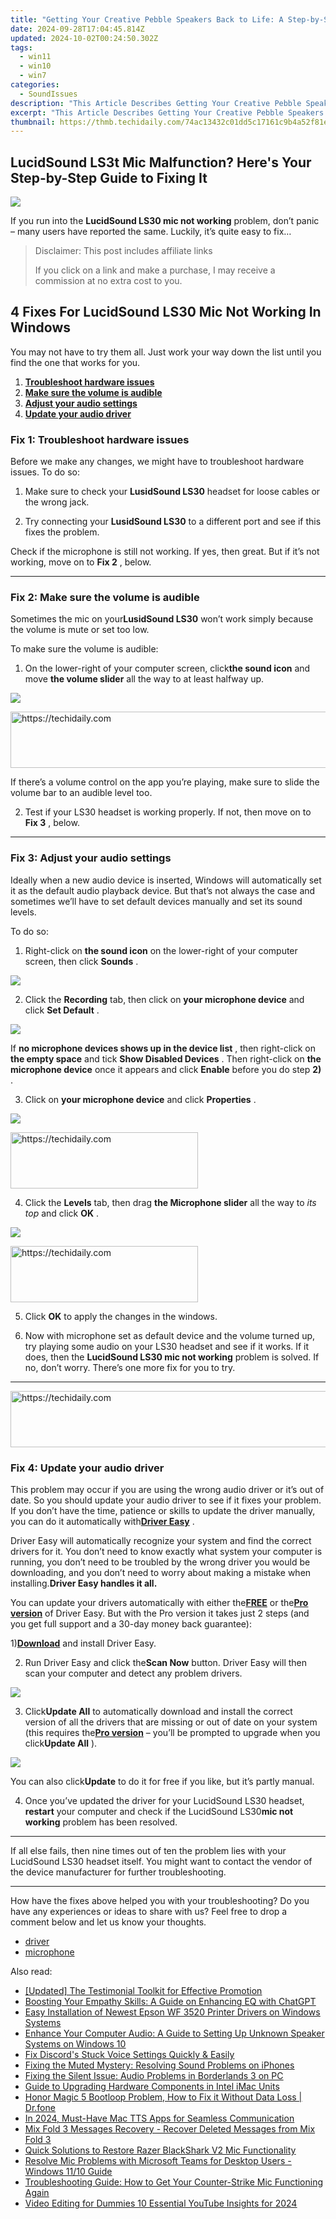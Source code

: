 ```yaml
---
title: "Getting Your Creative Pebble Speakers Back to Life: A Step-by-Step Guide"
date: 2024-09-28T17:04:45.814Z
updated: 2024-10-02T00:24:50.302Z
tags:
  - win11
  - win10
  - win7
categories:
  - SoundIssues
description: "This Article Describes Getting Your Creative Pebble Speakers Back to Life: A Step-by-Step Guide"
excerpt: "This Article Describes Getting Your Creative Pebble Speakers Back to Life: A Step-by-Step Guide"
thumbnail: https://thmb.techidaily.com/74ac13432c01dd5c17161c9b4a52f81e0b445cdf2ff78bc2a59c4da0244a5a39.jpg
---
```


## LucidSound LS3t Mic Malfunction? Here's Your Step-by-Step Guide to Fixing It

![](https://images.drivereasy.com/wp-content/uploads/2019/01/image-124-1024x974.png)

 If you run into the **LucidSound LS30 mic not working** problem, don’t panic – many users have reported the same. Luckily, it’s quite easy to fix…

>  Disclaimer: This post includes affiliate links
>
>  If you click on a link and make a purchase, I may receive a commission at no extra cost to you.
>

## 4 Fixes For **LucidSound LS30 Mic Not Working** In Windows

 You may not have to try them all. Just work your way down the list until you find the one that works for you.

1. **[Troubleshoot hardware issues](https://tools.techidaily.com/drivereasy/download/)**
2. **[Make sure the volume is audible](https://tools.techidaily.com/drivereasy/download/)**
3. **[Adjust your audio settings](https://tools.techidaily.com/drivereasy/download/)**
4. **[Update your audio driver](https://tools.techidaily.com/drivereasy/download/)**

### Fix 1: Troubleshoot hardware issues

 Before we make any changes, we might have to troubleshoot hardware issues. To do so:

 1) Make sure to check your **LusidSound LS30** headset for loose cables or the wrong jack.

 2) Try connecting your **LusidSound LS30** to a different port and see if this fixes the problem.

 Check if the microphone is still not working. If yes, then great. But if it’s not working, move on to **Fix 2** , below.

---

### Fix 2: Make sure the volume is audible

 Sometimes the mic on your**LusidSound LS30** won’t work simply because the volume is mute or set too low.

To make sure the volume is audible:

 1) On the lower-right of your computer screen, click**the sound icon** and move **the volume slider** all the way to at least halfway up.  

![](https://images.drivereasy.com/wp-content/uploads/2019/01/image-138.png)

<!-- affiliate ads begin -->
<a href="https://ephamedtechinc.pxf.io/c/5597632/2137222/26400" target="_top" id="2137222">
  <img src="//a.impactradius-go.com/display-ad/26400-2137222" border="0" alt="https://techidaily.com" width="728" height="90"/>
</a>
<img height="0" width="0" src="https://ephamedtechinc.pxf.io/i/5597632/2137222/26400" style="position:absolute;visibility:hidden;" border="0" />
<!-- affiliate ads end -->

 If there’s a volume control on the app you’re playing, make sure to slide the volume bar to an audible level too.  

 2) Test if your LS30 headset is working properly. If not, then move on to **Fix 3** , below.

---

### Fix 3: Adjust your audio settings

 Ideally when a new audio device is inserted, Windows will automatically set it as the default audio playback device. But that’s not always the case and sometimes we’ll have to set default devices manually and set its sound levels.

To do so:

 1) Right-click on **the sound icon** on the lower-right of your computer screen, then click **Sounds** .  

![](https://images.drivereasy.com/wp-content/uploads/2019/01/image-139.png)

 2) Click the **Recording** tab, then click on **your microphone device** and click **Set Default** .  

![](https://images.drivereasy.com/wp-content/uploads/2019/01/image-140.png)

 If **no microphone devices shows up in the device list** , then right-click on **the empty space** and tick **Show Disabled Devices** . Then right-click on **the microphone device** once it appears and click **Enable** before you do step **2)** .  

 3) Click on **your microphone device** and click **Properties** .  

![](https://images.drivereasy.com/wp-content/uploads/2019/01/image-141.png)

<!-- affiliate ads begin -->
<a href="https://aligracehair.sjv.io/c/5597632/1948905/19272" target="_top" id="1948905">
  <img src="//a.impactradius-go.com/display-ad/19272-1948905" border="0" alt="https://techidaily.com" width="300" height="90"/>
</a>
<img height="0" width="0" src="https://aligracehair.sjv.io/i/5597632/1948905/19272" style="position:absolute;visibility:hidden;" border="0" />
<!-- affiliate ads end -->

 4) Click the **Levels** tab, then drag **the Microphone slider** all the way to _its top_ and click **OK** .  

![](https://images.drivereasy.com/wp-content/uploads/2019/01/image-137.png)

<!-- affiliate ads begin -->
<a href="https://aligracehair.sjv.io/c/5597632/1925468/19272" target="_top" id="1925468">
  <img src="//a.impactradius-go.com/display-ad/19272-1925468" border="0" alt="https://techidaily.com" width="300" height="90"/>
</a>
<img height="0" width="0" src="https://aligracehair.sjv.io/i/5597632/1925468/19272" style="position:absolute;visibility:hidden;" border="0" />
<!-- affiliate ads end -->

 5) Click **OK** to apply the changes in the windows.

 6) Now with microphone set as default device and the volume turned up, try playing some audio on your LS30 headset and see if it works. If it does, then the **LucidSound LS30 mic not working** problem is solved. If no, don’t worry. There’s one more fix for you to try.

---

<!-- affiliate ads begin -->
<a href="https://appsumo.8odi.net/c/5597632/2144308/7443" target="_top" id="2144308">
  <img src="//a.impactradius-go.com/display-ad/7443-2144308" border="0" alt="https://techidaily.com" width="600" height="90"/>
</a>
<img height="0" width="0" src="https://appsumo.8odi.net/i/5597632/2144308/7443" style="position:absolute;visibility:hidden;" border="0" />
<!-- affiliate ads end -->

### Fix 4: Update your audio driver

 This problem may occur if you are using the wrong audio driver or it’s out of date. So you should update your audio driver to see if it fixes your problem. If you don’t have the time, patience or skills to update the driver manually, you can do it automatically with[**Driver Easy**](https://tools.techidaily.com/drivereasy/download/) .

 Driver Easy will automatically recognize your system and find the correct drivers for it. You don’t need to know exactly what system your computer is running, you don’t need to be troubled by the wrong driver you would be downloading, and you don’t need to worry about making a mistake when installing.**Driver Easy handles it all.**

 You can update your drivers automatically with either the[**FREE**](https://tools.techidaily.com/drivereasy/download/) or the[**Pro version**](https://tools.techidaily.com/drivereasy/download/) of Driver Easy. But with the Pro version it takes just 2 steps (and you get full support and a 30-day money back guarantee):

 1)[**Download**](https://tools.techidaily.com/drivereasy/download/) and install Driver Easy.

 2) Run Driver Easy and click the**Scan Now** button. Driver Easy will then scan your computer and detect any problem drivers.  

![](https://images.drivereasy.com/wp-content/uploads/2019/01/image-142.png)

 3) Click**Update All** to automatically download and install the correct version of all the drivers that are missing or out of date on your system (this requires the[**Pro version**](https://tools.techidaily.com/drivereasy/download/) – you’ll be prompted to upgrade when you click**Update All** ).  

![](https://images.drivereasy.com/wp-content/uploads/2019/01/image-144.png)

 You can also click**Update** to do it for free if you like, but it’s partly manual.

 4) Once you’ve updated the driver for your LucidSound LS30 headset, **restart** your computer and check if the LucidSound LS30**mic not working** problem has been resolved.

---

 If all else fails, then nine times out of ten the problem lies with your  
 LucidSound LS30 headset itself. You might want to contact the vendor of the device manufacturer for further troubleshooting.

---

 How have the fixes above helped you with your troubleshooting? Do you have any experiences or ideas to share with us? Feel free to drop a comment below and let us know your thoughts.

* [driver](https://tools.techidaily.com/drivereasy/download/)
* [microphone](https://tools.techidaily.com/drivereasy/download/)

<ins class="adsbygoogle"
     style="display:block"
     data-ad-format="autorelaxed"
     data-ad-client="ca-pub-7571918770474297"
     data-ad-slot="1223367746"></ins>

<ins class="adsbygoogle"
     style="display:block"
     data-ad-client="ca-pub-7571918770474297"
     data-ad-slot="8358498916"
     data-ad-format="auto"
     data-full-width-responsive="true"></ins>

<span class="atpl-alsoreadstyle">Also read:</span>
<div><ul>
<li><a href="https://some-approaches.techidaily.com/updated-the-testimonial-toolkit-for-effective-promotion/"><u>[Updated] The Testimonial Toolkit for Effective Promotion</u></a></li>
<li><a href="https://tech-haven.techidaily.com/boosting-your-empathy-skills-a-guide-on-enhancing-eq-with-chatgpt/"><u>Boosting Your Empathy Skills: A Guide on Enhancing EQ with ChatGPT</u></a></li>
<li><a href="https://hardware-updates.techidaily.com/easy-installation-of-newest-epson-wf-3520-printer-drivers-on-windows-systems/"><u>Easy Installation of Newest Epson WF 3520 Printer Drivers on Windows Systems</u></a></li>
<li><a href="https://sound-issues.techidaily.com/enhance-your-computer-audio-a-guide-to-setting-up-unknown-speaker-systems-on-windows-10/"><u>Enhance Your Computer Audio: A Guide to Setting Up Unknown Speaker Systems on Windows 10</u></a></li>
<li><a href="https://sound-issues.techidaily.com/1723015969309-fix-discords-stuck-voice-settings-quickly-and-easily/"><u>Fix Discord's Stuck Voice Settings Quickly & Easily</u></a></li>
<li><a href="https://sound-issues.techidaily.com/fixing-the-muted-mystery-resolving-sound-problems-on-iphones/"><u>Fixing the Muted Mystery: Resolving Sound Problems on iPhones</u></a></li>
<li><a href="https://sound-issues.techidaily.com/fixing-the-silent-issue-audio-problems-in-borderlands-3-on-pc/"><u>Fixing the Silent Issue: Audio Problems in Borderlands 3 on PC</u></a></li>
<li><a href="https://buynow-reviews.techidaily.com/guide-to-upgrading-hardware-components-in-intel-imac-units/"><u>Guide to Upgrading Hardware Components in Intel iMac Units</u></a></li>
<li><a href="https://change-location.techidaily.com/honor-magic-5-bootloop-problem-how-to-fix-it-without-data-loss-drfone-by-drfone-fix-android-problems-fix-android-problems/"><u>Honor Magic 5 Bootloop Problem, How to Fix it Without Data Loss | Dr.fone</u></a></li>
<li><a href="https://extra-skills.techidaily.com/in-2024-must-have-mac-tts-apps-for-seamless-communication/"><u>In 2024, Must-Have Mac TTS Apps for Seamless Communication</u></a></li>
<li><a href="https://review-topics.techidaily.com/mix-fold-3-messages-recovery-recover-deleted-messages-from-mix-fold-3-by-fonelab-android-recover-messages/"><u>Mix Fold 3 Messages Recovery - Recover Deleted Messages from Mix Fold 3</u></a></li>
<li><a href="https://sound-issues.techidaily.com/quick-solutions-to-restore-razer-blackshark-v2-mic-functionality/"><u>Quick Solutions to Restore Razer BlackShark V2 Mic Functionality</u></a></li>
<li><a href="https://sound-issues.techidaily.com/resolve-mic-problems-with-microsoft-teams-for-desktop-users-windows-1110-guide/"><u>Resolve Mic Problems with Microsoft Teams for Desktop Users - Windows 11/10 Guide</u></a></li>
<li><a href="https://sound-issues.techidaily.com/troubleshooting-guide-how-to-get-your-counter-strike-mic-functioning-again/"><u>Troubleshooting Guide: How to Get Your Counter-Strike Mic Functioning Again</u></a></li>
<li><a href="https://facebook-video-share.techidaily.com/video-editing-for-dummies-10-essential-youtube-insights-for-2024/"><u>Video Editing for Dummies 10 Essential YouTube Insights for 2024</u></a></li>
</ul></div>

